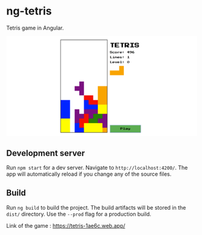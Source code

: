 # ng-tetris

Tetris game in Angular. 

![tetris picture](src/assets/share-image-large.png)

## Development server

Run `npm start` for a dev server. Navigate to `http://localhost:4200/`. The app will automatically reload if you change any of the source files.

## Build

Run `ng build` to build the project. The build artifacts will be stored in the `dist/` directory. Use the `--prod` flag for a production build.


Link of the game : https://tetris-1ae6c.web.app/
